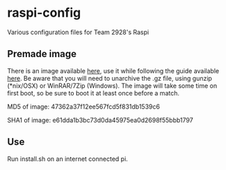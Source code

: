 # raspi-config
Various configuration files for Team 2928's Raspi

## Premade image
There is an image available [here](https://www.dropbox.com/s/s2ucp53n002ysvr/raspi-2928.img.gz?dl=0), use it while following the guide available [here](https://www.raspberrypi.org/documentation/installation/installing-images/README.md). Be aware that you will need to unarchive the .gz file, using gunzip (\*nix/OSX) or WinRAR/7Zip (Windows). The image will take some time on first boot, so be sure to boot it at least once before a match.

MD5 of image: 47362a37f12ee567fcd5f831db1539c6

SHA1 of image: e61dda1b3bc73d0da45975ea0d2698f55bbb1797

## Use
Run install.sh on an internet connected pi.
